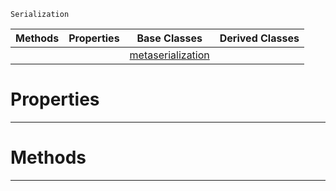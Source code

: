  `Serialization`

|Methods|Properties|Base Classes|Derived Classes|
|---|---|---|---|
| | |[metaserialization](https://plasmaengine.github.io/PlasmaDocs/Plasma1/C++/code_reference/class_reference/metaserialization.markdown)| |


 #  Properties


---  
 #  Methods


---  
 

 